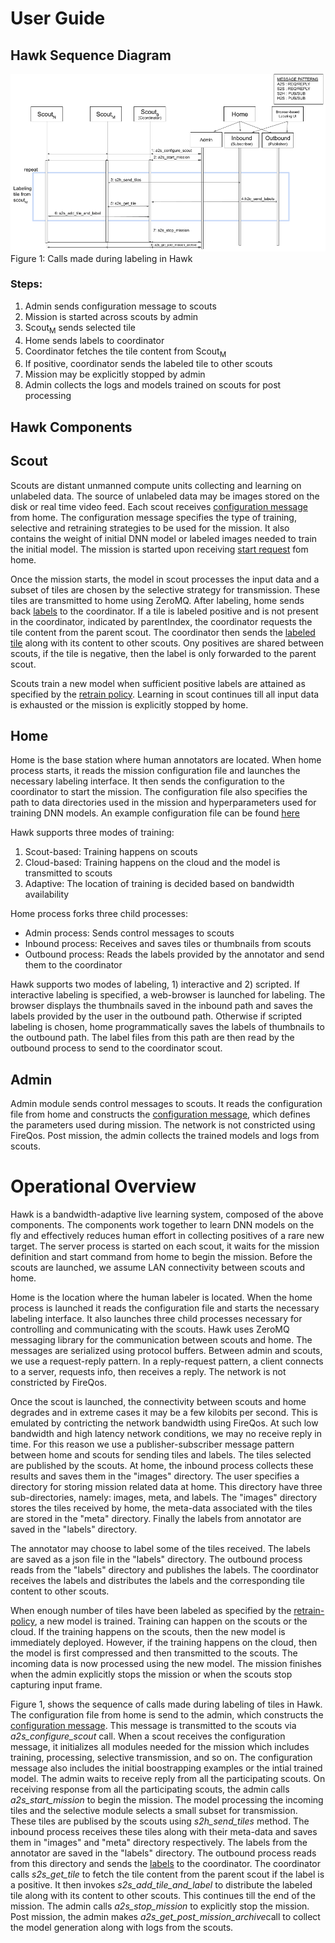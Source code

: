 <!--
SPDX-FileCopyrightText: 2022 Carnegie Mellon University <satya-group@lists.andrew.cmu.edu>

SPDX-License-Identifier: GPL-2.0-only
-->


# User Guide

## Hawk Sequence Diagram

![Hawk Sequence](hawk-sequence.png)
Figure 1: Calls made during labeling in Hawk

### Steps:
1. Admin sends configuration message to scouts
2. Mission is started across scouts by admin
3. Scout<sub>M</sub> sends selected tile
4. Home sends labels to coordinator
5. Coordinator fetches the tile content from Scout<sub>M</sub>
6. If positive, coordinator sends the labeled tile to other scouts
7. Mission may be explicitly stopped by admin
8. Admin collects the logs and models trained on scouts for post processing

## Hawk Components

## Scout

Scouts are distant unmanned compute units collecting and learning on unlabeled
data. The source of unlabeled data may be images stored on the disk or real time
video feed. Each scout receives [configuration message](messages.md#ScoutConfiguration) from home.
The configuration message specifies the type of training, selective and
retraining strategies to be used for the mission. It also contains the weight of initial
DNN model or labeled images needed to train the initial model. The mission is started
upon receiving [start request](a2s_api.md#admin_start_mission) fom home.

Once the mission starts, the model in scout processes the input data and a subset of tiles
are chosen by the selective strategy for transmission. These
tiles are transmitted to home using ZeroMQ. After labeling, home sends back
[labels](messages.md#SendLabels) to the coordinator. If a tile is labeled
positive and is not present in the coordinator, indicated by
parentIndex, the coordinator requests the tile content from the parent scout.
The coordinator then sends the [labeled tile](messages.md#LabeledTile) along with its
content to other scouts. Ony positives are shared between scouts, if the
tile is negative, then the label is only forwarded to the parent scout.

Scouts train a new model when sufficient positive labels are attained as
specified by the [retrain policy](messages.md#RetrainPolicyConfig). Learning
in scout continues till all input data is exhausted or the mission is explicitly
stopped by home.

## Home

Home is the base station where human annotators are located. When home process starts, it reads the mission
configuration file and launches the necessary labeling interface. It then sends the
configuration to the coordinator to start the mission. The configuration file also specifies the
path to data directories used in the mission and hyperparameters used for training DNN
models. An example configuration file can be found [here](https://github.com/cmusatyalab/hawk/blob/dev/home/configs/config.yml)

Hawk supports three modes of training:
1. Scout-based: Training happens on scouts
2. Cloud-based: Training happens on the cloud and the model is transmitted to scouts
3. Adaptive: The location of training is decided based on bandwidth availability

Home process forks three child processes:
* Admin process: Sends control messages to scouts
* Inbound process: Receives and saves tiles or thumbnails from scouts
* Outbound process: Reads the labels provided by the annotator and send them to the coordinator

Hawk supports two modes of labeling, 1) interactive and 2) scripted. If
interactive labeling is specified, a web-browser is launched for labeling. The
browser displays the thumbnails saved in the inbound path and saves the
labels provided by the user in the outbound path. Otherwise if scripted
labeling is chosen, home programmatically saves the labels of thumbnails
to the outbound path. The label files from this path are then read by the
outbound process to send to the coordinator scout.

## Admin

Admin module sends control messages to scouts. It reads the configuration
file from home and constructs the [configuration
message](messages.md#ScoutConfiguration), which defines the parameters used
during mission. The network is not constricted using FireQos.
Post mission, the admin collects the trained models and logs from scouts.

# Operational Overview

Hawk is a bandwidth-adaptive live learning system, composed of the above
components. The components work together to learn DNN models on the fly and
effectively reduces human effort in collecting positives of a rare new
target. The server process is started on each scout, it waits for the mission
definition and start command from home to begin the mission. Before the
scouts are launched, we assume LAN connectivity between scouts and home.

Home is the location where the human labeler is located. When the home
process is launched it reads the configuration file and starts the necessary
labeling interface. It also launches three child processes necessary for
controlling and communicating with the scouts. Hawk uses ZeroMQ messaging
library for the communication between scouts and home. The messages are
serialized using protocol buffers. Between admin and scouts, we use a
request-reply pattern. In a reply-request pattern, a client connects to a
server, requests info, then receives a reply. The network is not constricted
by FireQos.

Once the scout is launched, the connectivity between scouts and home degrades
and in extreme cases it may be a few kilobits per second. This is emulated by
contricting the network bandwidth using FireQos. At such low bandwidth and high
latency network conditions, we may no receive reply in time.  For this reason we
use a publisher-subscriber message pattern between home and scouts for sending
tiles and labels. The tiles selected are published by the scouts. At home, the
inbound process collects these results and saves them in the "images" directory.
The user specifies a directory for storing mission related data at home. This
directory have three sub-directories, namely: images, meta, and labels. The
"images" directory stores the tiles received by home, the meta-data associated
with the tiles are stored in the "meta" directory. Finally the labels from
annotator are saved in the "labels" directory.

The annotator may choose to label some of the tiles received. The labels
are saved as a json file in the "labels" directory. The outbound process reads
from the "labels" directory and publishes the labels. The coordinator receives
the labels and distributes the labels and the corresponding tile content to
other scouts.

When enough number of tiles have been labeled as specified by the
[retrain-policy](messages.md#RetrainPolicyConfig), a new model is trained.
Training can happen on the scouts or the cloud. If the training happens on the
scouts, then the new model is immediately deployed. However, if the training
happens on the cloud, then the model is first compressed and then transmitted to
the scouts. The incoming data is now processed using the new model. The mission
finishes when the admin explicitly stops the mission or when the scouts stop
capturing input frame.

Figure 1, shows the sequence of calls made during labeling of tiles in Hawk. The
configuration file from home is send to the admin, which constructs the
[configuration message](messages.md#ScoutConfiguration). This message is
transmitted to the scouts via <i>a2s_configure_scout</i> call. When a scout
receives the configuration message, it initializes all modules needed for the
mission which includes training, processing, selective transmission, and so on.
The configuration message also includes the initial boostrapping examples or the
intial trained model. The admin waits to receive reply from all the
participating scouts. On receiving response from all the participating scouts,
the admin calls <i>a2s_start_mission</i> to begin the mission.  The model
processing the incoming tiles and the selective module selects a small subset
for transmission. These tiles are publised by the scouts using
<i>s2h_send_tiles</i> method.  The inbound process receives these tiles along
with their meta-data and saves them in "images" and "meta" directory
respectively. The labels from the annotator are saved in the "labels" directory.
The outbound process reads from this directory and sends the
[labels](messages.md#LabelWrapper) to the coordinator.  The coordinator calls
<i>s2s_get_tile</i> to fetch the tile content from the parent scout if the label
is a positive.  It then invokes <i>s2s_add_tile_and_label</i> to distribute the
labeled tile along with its content to other scouts. This continues till the end of the mission.
The admin calls <i>a2s_stop_mission</i> to explicitly stop the mission. Post mission, the admin makes
<i>a2s_get_post_mission_archive</i>call to collect the  model generation
 along with logs from the scouts.
